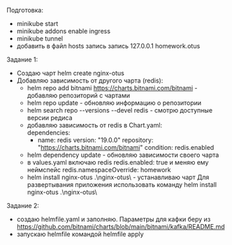 Подготовка:
- minikube start
- minikube addons enable ingress
- minikube tunnel
- добавить в файл hosts запись запись 127.0.0.1 homework.otus

Задание 1:
- Создаю чарт helm create nginx-otus
- Добавляю зависимость от другого чарта (redis):
    - helm repo add bitnami https://charts.bitnami.com/bitnami  - добавляю репозиторий с чартами
    - helm repo update  - обновляю информацию о репозитории
    - helm search repo --versions --devel redis  - смотрю доступные версии редиса
    - добавляю зависимость от redis в Chart.yaml:  
        dependencies:
        - name: redis
            version: "19.0.0"
            repository: "https://charts.bitnami.com/bitnami"
            condition: redis.enabled
    - helm dependency update  - обновляю зависимости своего чарта
    - в values.yaml включаю redis redis.enabled: true и меняю ему неймспейс redis.namespaceOverride: homework
    - helm install nginx-otus .\nginx-otus\  - устанавливаю чарт
Для развертывания приложения использовать команду helm install nginx-otus .\nginx-otus\

Задание 2:
- создаю helmfile.yaml и заполняю. Параметры для кафки беру из https://github.com/bitnami/charts/blob/main/bitnami/kafka/README.md
- запускаю helmfile командой helmfile apply
